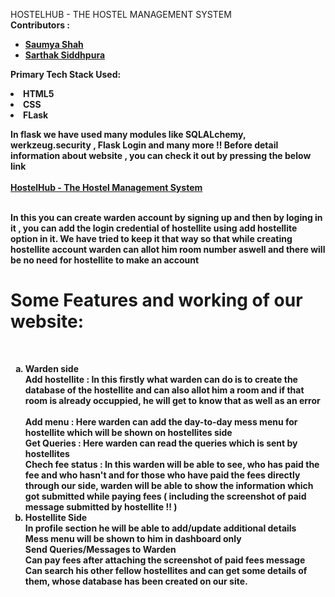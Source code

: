 <h> HOSTELHUB - THE HOSTEL MANAGEMENT SYSTEM </h> <br>
<b> Contributors : 
<ul>
<li> <a href="https://github.com/Saumya40-codes" target = "__blank" >Saumya Shah </a> </li>
<li> <a href="https://github.com/Codesmith28" target = "__blank" >Sarthak Siddhpura </a> </li>
</ul>
<b>Primary Tech Stack Used:</b>
<dl>
<li> HTML5 </li>
<li> CSS </li>
<li> FLask </li>
</dl>
In flask we have used many modules like <b> SQLALchemy, werkzeug.security , Flask Login </b> and many more !!
Before detail information about website , you can check it out by pressing the below link <br> <br>
<a href = "http://hostelhub.pythonanywhere.com/" targer="__blank" > HostelHub - The Hostel Management System </a> <br> <br>

In this you can create warden account by signing up and then by loging in it , you can add the login credential of hostellite using add hostellite option in it.
We have tried to keep it that way so that while creating hostellite account warden can allot him room number aswell and there will be no need for hostellite to make an account

  <h1> Some Features and working of our website: </h1> <br>
  <ol type='a'>
    <li> Warden side </li>
    Add hostellite : In this firstly what warden can do is to create the database of the hostellite and can also allot him a room and if that room is already occuppied, he will get to know that as well as an error <br> <br>
    Add menu : Here warden can add the day-to-day mess menu for hostellite which will be shown on hostellites side <br>
    Get Queries : Here warden can read the queries which is sent by hostellites <br>
    Chech fee status : In this warden will be able to see, who has paid the fee and who hasn't and for those who have paid the fees directly through our side, warden will be able to show the information which got submitted while paying fees ( including the screenshot of paid message submitted by hostellite !! )
    <li> Hostellite Side </li>
    In profile section he will be able to  add/update additional details <br>
    Mess menu will be shown to him in dashboard only <br>
    Send Queries/Messages to Warden <br>
    Can pay fees after attaching the screenshot of paid fees message <br>
    Can search his other fellow hostellites and can get some details of them, whose database has been created on our site.
  </ol>
    
